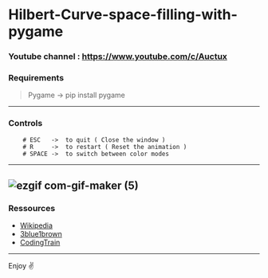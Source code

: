 # Hilbert-Curve-space-filling-with-pygame

### Youtube channel : https://www.youtube.com/c/Auctux

### Requirements
>Pygame -> pip install pygame
---
### Controls
        # ESC   ->  to quit ( Close the window )
        # R     ->  to restart ( Reset the animation )
        # SPACE ->  to switch between color modes
---
![ezgif com-gif-maker (5)](https://user-images.githubusercontent.com/48150537/132804952-30d7107a-2461-49e1-9b63-467ea23ace8e.gif)
---
### Ressources
- [Wikipedia](https://en.wikipedia.org/wiki/Hilbert_curve)
- [3blue1brown](https://www.youtube.com/watch?v=3s7h2MHQtxc)
- [CodingTrain](https://www.youtube.com/watch?v=dSK-MW-zuAc)
---
Enjoy ✌️
